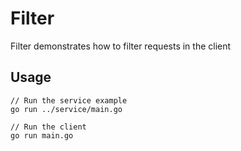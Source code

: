 # Filter

Filter demonstrates how to filter requests in the client

## Usage

```
// Run the service example
go run ../service/main.go
```

```
// Run the client
go run main.go
```

